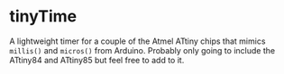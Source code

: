 # tinyTime

A lightweight timer for a couple of the Atmel ATtiny chips that mimics `millis()` and `micros()` from Arduino. Probably only going to include the ATtiny84 and ATtiny85 but feel free to add to it.